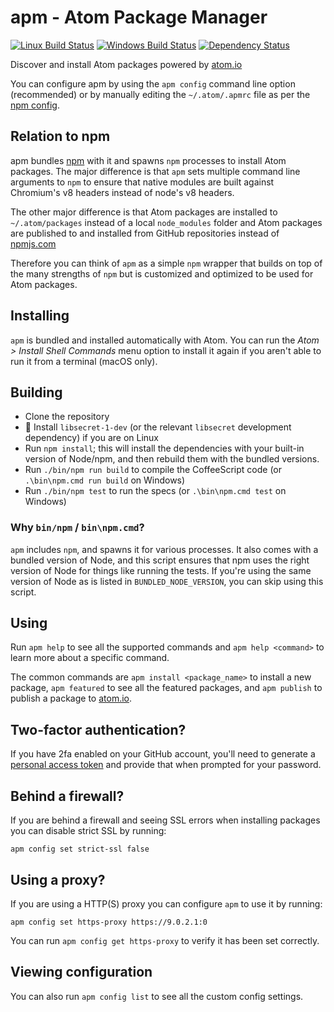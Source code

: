 # apm - Atom Package Manager

[![Linux Build Status](https://travis-ci.org/atom/apm.svg?branch=master)](https://travis-ci.org/atom/apm)
[![Windows Build Status](https://ci.appveyor.com/api/projects/status/j6ixw374a397ugkb/branch/master?svg=true)](https://ci.appveyor.com/project/Atom/apm/branch/master)
[![Dependency Status](https://david-dm.org/atom/apm.svg)](https://david-dm.org/atom/apm)

Discover and install Atom packages powered by [atom.io](https://atom.io)

You can configure apm by using the `apm config` command line option (recommended) or by manually editing the `~/.atom/.apmrc` file as per the [npm config](https://docs.npmjs.com/misc/config).

## Relation to npm

apm bundles [npm](https://github.com/npm/npm) with it and spawns `npm` processes to install Atom packages. The major difference is that `apm` sets multiple command line arguments to `npm` to ensure that native modules are built against Chromium's v8 headers instead of node's v8 headers.

The other major difference is that Atom packages are installed to `~/.atom/packages` instead of a local `node_modules` folder and Atom packages are published to and installed from GitHub repositories instead of [npmjs.com](https://www.npmjs.com/)

Therefore you can think of `apm` as a simple `npm` wrapper that builds on top of the many strengths of `npm` but is customized and optimized to be used for Atom packages.

## Installing

`apm` is bundled and installed automatically with Atom. You can run the _Atom > Install Shell Commands_ menu option to install it again if you aren't able to run it from a terminal (macOS only).

## Building

  * Clone the repository
  * :penguin: Install `libsecret-1-dev` (or the relevant `libsecret` development dependency) if you are on Linux
  * Run `npm install`; this will install the dependencies with your built-in version of Node/npm, and then rebuild them with the bundled versions.
  * Run `./bin/npm run build` to compile the CoffeeScript code (or `.\bin\npm.cmd run build` on Windows)
  * Run `./bin/npm test` to run the specs (or `.\bin\npm.cmd test` on Windows)

### Why `bin/npm` / `bin\npm.cmd`?

`apm` includes `npm`, and spawns it for various processes. It also comes with a bundled version of Node, and this script ensures that npm uses the right version of Node for things like running the tests. If you're using the same version of Node as is listed in `BUNDLED_NODE_VERSION`, you can skip using this script.

## Using

Run `apm help` to see all the supported commands and `apm help <command>` to
learn more about a specific command.

The common commands are `apm install <package_name>` to install a new package,
`apm featured` to see all the featured packages, and `apm publish` to publish
a package to [atom.io](https://atom.io).

## Two-factor authentication?

If you have 2fa enabled on your GitHub account, you'll need to generate a [personal access token](https://help.github.com/articles/creating-a-personal-access-token-for-the-command-line/) and provide that when prompted for your password.

## Behind a firewall?

If you are behind a firewall and seeing SSL errors when installing packages
you can disable strict SSL by running:

```
apm config set strict-ssl false
```

## Using a proxy?

If you are using a HTTP(S) proxy you can configure `apm` to use it by running:

```
apm config set https-proxy https://9.0.2.1:0
```

You can run `apm config get https-proxy` to verify it has been set correctly.

## Viewing configuration

You can also run `apm config list` to see all the custom config settings.
